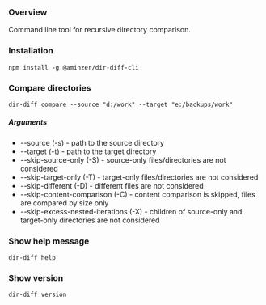 ### Overview

Command line tool for recursive directory comparison.

### Installation

```
npm install -g @aminzer/dir-diff-cli
```

### Compare directories

```
dir-diff compare --source "d:/work" --target "e:/backups/work"
```

##### Arguments

* --source <path>                 (-s) - path to the source directory
* --target <path>                 (-t) - path to the target directory
* --skip-source-only              (-S) - source-only files/directories are not considered
* --skip-target-only              (-T) - target-only files/directories are not considered
* --skip-different                (-D) - different files are not considered
* --skip-content-comparison       (-C) - content comparison is skipped, files are compared by size only
* --skip-excess-nested-iterations (-X) - children of source-only and target-only directories are not considered

### Show help message

```
dir-diff help
```

### Show version

```
dir-diff version
```
